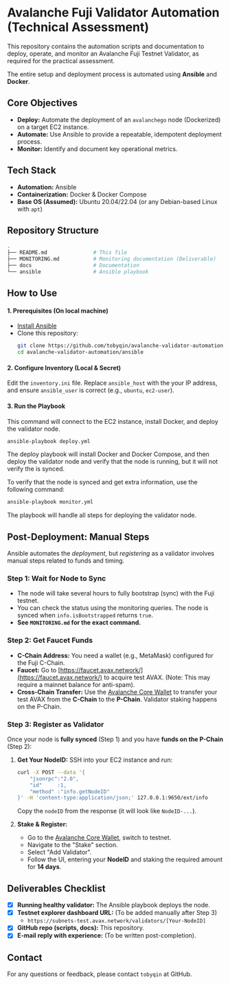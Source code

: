 # Avalanche Fuji Validator Automation (Technical Assessment)

This repository contains the automation scripts and documentation to deploy, operate, and monitor an Avalanche Fuji Testnet Validator, as required for the practical assessment.

The entire setup and deployment process is automated using **Ansible** and **Docker**.

## Core Objectives

* **Deploy:** Automate the deployment of an `avalanchego` node (Dockerized) on a target EC2 instance.
* **Automate:** Use Ansible to provide a repeatable, idempotent deployment process.
* **Monitor:** Identify and document key operational metrics.

## Tech Stack

* **Automation:** Ansible
* **Containerization:** Docker & Docker Compose
* **Base OS (Assumed):** Ubuntu 20.04/22.04 (or any Debian-based Linux with `apt`)

## Repository Structure

```bash
.
├── README.md               # This file
├── MONITORING.md           # Monitoring documentation (Deliverable)
├── docs                    # Documentation
└── ansible                 # Ansible playbook
```

## How to Use

#### 1. Prerequisites (On local machine)

* [Install Ansible](https://docs.ansible.com/ansible/latest/installation_guide/index.html)
* Clone this repository:
    ```bash
    git clone https://github.com/tobyqin/avalanche-validator-automation.git
    cd avalanche-validator-automation/ansible
    ```

#### 2. Configure Inventory (Local & Secret)

Edit the `inventory.ini` file. Replace `ansible_host` with the your IP address, and ensure `ansible_user` is correct (e.g., `ubuntu`, `ec2-user`).

#### 3. Run the Playbook

This command will connect to the EC2 instance, install Docker, and deploy the validator node.

```bash
ansible-playbook deploy.yml
```

The deploy playbook will install Docker and Docker Compose, and then deploy the validator node and verify that the node is running, but it will not verify the is synced.

To verify that the node is synced and get extra information, use the following command:

```bash
ansible-playbook monitor.yml
```



The playbook will handle all steps for deploying the validator node.

## Post-Deployment: Manual Steps

Ansible automates the *deployment*, but *registering* as a validator involves manual steps related to funds and timing.

### Step 1: Wait for Node to Sync

  * The node will take several hours to fully bootstrap (sync) with the Fuji testnet.
  * You can check the status using the monitoring queries. The node is synced when `info.isBootstrapped` returns `true`.
  * **See `MONITORING.md` for the exact command.**

### Step 2: Get Faucet Funds

  * **C-Chain Address:** You need a wallet (e.g., MetaMask) configured for the Fuji C-Chain.
  * **Faucet:** Go to [https://faucet.avax.network/](https://faucet.avax.network/) to acquire test AVAX. (Note: This may require a mainnet balance for anti-spam).
  * **Cross-Chain Transfer:** Use the [Avalanche Core Wallet](https://core.app/) to transfer your test AVAX from the **C-Chain** to the **P-Chain**. Validator staking happens on the P-Chain.

### Step 3: Register as Validator

Once your node is **fully synced** (Step 1) and you have **funds on the P-Chain** (Step 2):

1.  **Get Your NodeID:** SSH into your EC2 instance and run:

    ```bash
    curl -X POST --data '{
        "jsonrpc":"2.0",
        "id"     :1,
        "method" :"info.getNodeID"
    }' -H 'content-type:application/json;' 127.0.0.1:9650/ext/info
    ```

    Copy the `nodeID` from the response (it will look like `NodeID-...`).

2.  **Stake & Register:**

      * Go to the [Avalanche Core Wallet](https://core.app/), switch to testnet.
      * Navigate to the "Stake" section.
      * Select "Add Validator".
      * Follow the UI, entering your **NodeID** and staking the required amount for **14 days**.

## Deliverables Checklist

  * [x] **Running healthy validator:** The Ansible playbook deploys the node.
  * [x] **Testnet explorer dashboard URL:** (To be added manually after Step 3)
      * `https://subnets-test.avax.network/validators/[Your-NodeID]`
  * [x] **GitHub repo (scripts, docs):** This repository.
  * [x] **E-mail reply with experience:** (To be written post-completion).

## Contact

For any questions or feedback, please contact `tobyqin` at GitHub.
